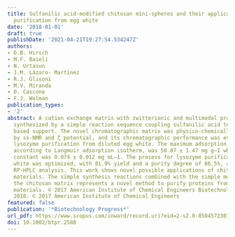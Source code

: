 ```yaml
---
title: Sulfanilic acid-modified chitosan mini-spheres and their application for lysozyme
  purification from egg white
date: '2018-01-01'
draft: true
publishDate: '2021-04-21T19:27:54.534247Z'
authors:
- D.B. Hirsch
- M.F. Baieli
- N. Urtasun
- J.M. Lázaro- Martínez
- R.J. Glisoni
- M.V. Miranda
- O. Cascone
- F.J. Wolman
publication_types:
- '2'
abstract: A cation exchange matrix with zwitterionic and multimodal properties was
  synthesized by a simple reaction sequence coupling sulfanilic acid to a chitosan
  based support. The novel chromatographic matrix was physico-chemically characterized
  by ss-NMR and ζ potential, and its chromatographic performance was evaluated for
  lysozyme purification from diluted egg white. The maximum adsorption capacity, calculated
  according to Langmuir adsorption isotherm, was 50.07 ± 1.47 mg g−1 while the dissociation
  constant was 0.074 ± 0.012 mg mL−1. The process for lysozyme purification from egg
  white was optimized, with 81.9% yield and a purity degree of 86.5%, according to
  RP-HPLC analysis. This work shows novel possible applications of chitosan based
  materials. The simple synthesis reactions combined with the simple mode of use of
  the chitosan matrix represents a novel method to purify proteins from raw starting
  materials. © 2017 American Institute of Chemical Engineers Biotechnol. Prog., 34:387–396,
  2018. © 2017 American Institute of Chemical Engineers
featured: false
publication: '*Biotechnology Progress*'
url_pdf: https://www.scopus.com/inward/record.uri?eid=2-s2.0-85045723018&doi=10.1002%2fbtpr.2588&partnerID=40&md5=3905b52567d98d4f54770e18a4c82a02
doi: 10.1002/btpr.2588
---
```


